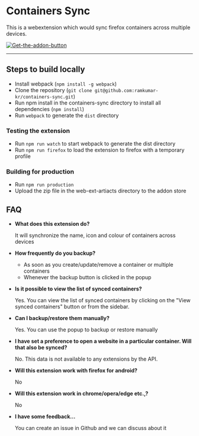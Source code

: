 # Containers Sync

This is a webextension which would sync firefox containers across multiple devices.

[![Get-the-addon-button](https://addons.cdn.mozilla.net/static/img/addons-buttons/AMO-button_1.png)](https://addons.mozilla.org/en-US/firefox/addon/containers-sync/)

---

## Steps to build locally

* Install webpack (`npm install -g webpack`)
* Clone the repository (`git clone git@github.com:ramkumar-kr/containers-sync.git`)
* Run npm install in the containers-sync directory to install all dependencies (`npm install`)
* Run `webpack` to generate the `dist` directory

### Testing the extension
* Run `npm run watch` to start webpack to generate the dist directory
* Run `npm run firefox` to load the extension to firefox  with a temporary profile

### Building for production
* Run `npm run production`
* Upload the zip file in the web-ext-artiacts directory to the addon store

## FAQ

-  **What does this extension do?**

    It will synchronize the name, icon and colour of containers across devices

- **How frequently do you backup?**

  - As soon as you create/update/remove a container or multiple containers
  - Whenever the backup button is clicked in the popup
  
- **Is it possible to view the list of synced containers?**
    
    Yes. You can view the list of synced containers by clicking on the "View synced containers" button or from the sidebar.


- **Can I backup/restore them manually?**

    Yes. You can use the popup to backup or restore manually

-  **I have set a preference to open a website in a particular container. Will that also be synced?**
    
    No. This data is not available to any extensions by the API.

- **Will this extension work with firefox for android?**

    No

- **Will this extension work in chrome/opera/edge etc.,?**

    No

- **I have some feedback...**

    You can create an issue in Github and we can discuss about it
